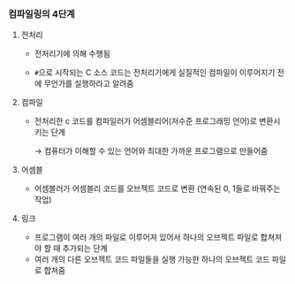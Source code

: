 ### 컴파일링의 4단계

1. 전처리

   - 전처리기에 의해 수행됨

   - `#`으로 시작되는 C 소스 코드는 전처리기에게 실질적인 컴파일이 이루어지기 전에 무언가를 실행하라고 알려줌

2. 컴파일

   - 전처리한 c 코드를 컴파일러가 어셈블리어(저수준 프로그래밍 언어)로 변환시키는 단계

     → 컴퓨터가 이해할 수 있는 언어와 최대한 가까운 프로그램으로 만들어줌

3. 어셈블

   - 어셈블러가 어셈블리 코드를 오브젝트 코드로 변환 (연속된 0, 1들로 바꿔주는 작업)

4. 링크

   - 프로그램이 여러 개의 파일로 이루어져 있어서 하나의 오브젝트 파일로 합쳐져야 할 때 추가되는 단계
   - 여러 개의 다른 오브젝트 코드 파일들을 실행 가능한 하나의 오브젝트 코드 파일로 합쳐줌